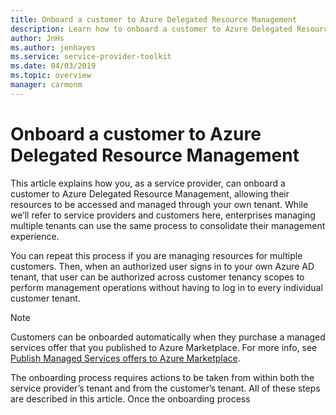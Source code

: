 ```yaml
---
title: Onboard a customer to Azure Delegated Resource Management
description: Learn how to onboard a customer to Azure Delegated Resource Management, allowing their resources to be accessed and managed through your own tenant. 
author: JnHs
ms.author: jenhayes
ms.service: service-provider-toolkit
ms.date: 04/03/2019
ms.topic: overview
manager: carmonm
---
```

# Onboard a customer to Azure Delegated Resource Management

This article explains how you, as a service provider, can onboard a customer to Azure Delegated Resource Management, allowing their resources to be accessed and managed through your own tenant. While we’ll refer to service providers and customers here, enterprises managing multiple tenants can use the same process to consolidate their management experience.

You can repeat this process if you are managing resources for multiple customers. Then, when an authorized user signs in to your own Azure AD tenant, that user can be authorized across customer tenancy scopes to perform management operations without having to log in to every individual customer tenant.

> [!NOTE]
> Customers can be onboarded automatically when they purchase a managed services offer that you published to Azure Marketplace. For more info, see [Publish Managed Services offers to Azure Marketplace](publish-managed-services-offers.md).

The onboarding process requires actions to be taken from within both the service provider’s tenant and from the customer’s tenant. All of these steps are described in this article. Once the onboarding process 
